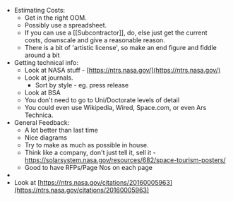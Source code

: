 - Estimating Costs:
	- Get in the right OOM.
	- Possibly use a spreadsheet.
	- If you can use a [[Subcontractor]], do, else just get the current costs, downscale and give a reasonable reason.
	- There is a bit of 'artistic license', so make an end figure and fiddle around a bit
- Getting technical info:
	- Look at NASA stuff - [https://ntrs.nasa.gov/](https://ntrs.nasa.gov/)
	- Look at journals.
		- Sort by style - eg. press release
	- Look at BSA
	- You don't need to go to Uni/Doctorate levels of detail
	- You could even use Wikipedia, Wired, Space.com, or even Ars Technica.
- General Feedback:
	- A lot better than last time
	- Nice diagrams
	- Try to make as much as possible in house.
	- Think like a company, don't just tell it, sell it - https://solarsystem.nasa.gov/resources/682/space-tourism-posters/
	- Good to have RFPs/Page Nos on each page
-
- Look at [https://ntrs.nasa.gov/citations/20160005963](https://ntrs.nasa.gov/citations/20160005963)
